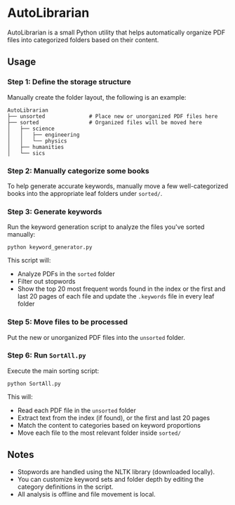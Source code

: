 # AutoLibrarian

AutoLibrarian is a small Python utility that helps automatically organize PDF files into categorized folders based on their content.

## Usage

### Step 1: Define the storage structure

Manually create the folder layout, the following is an example:


``` 
AutoLibrarian
├── unsorted              # Place new or unorganized PDF files here
├── sorted                # Organized files will be moved here
│   ├── science
│   │   ├── engineering
│   │   └── physics
│   ├── humanities
│   └── sics

```

### Step 2: Manually categorize some books

To help generate accurate keywords, manually move a few well-categorized books into the appropriate leaf folders under `sorted/`.

### Step 3: Generate keywords

Run the keyword generation script to analyze the files you've sorted manually:

```
python keyword_generator.py
```

This script will:
- Analyze PDFs in the `sorted` folder
- Filter out stopwords
- Show the top 20 most frequent words found in the index or the first and last 20 pages of each file and update the `.keywords` file in every leaf folder

### Step 5: Move files to be processed

Put the new or unorganized PDF files into the `unsorted` folder.

### Step 6: Run `SortAll.py`

Execute the main sorting script:

```
python SortAll.py
```

This will:
- Read each PDF file in the `unsorted` folder
- Extract text from the index (if found), or the first and last 20 pages
- Match the content to categories based on keyword proportions
- Move each file to the most relevant folder inside `sorted/`

## Notes

- Stopwords are handled using the NLTK library (downloaded locally).
- You can customize keyword sets and folder depth by editing the category definitions in the script.
- All analysis is offline and file movement is local.
